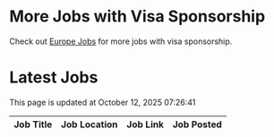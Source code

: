 # More Jobs with Visa Sponsorship

Check out [Europe Jobs](https://github.com/sureshparimi/europejobs#latest-jobs) for more jobs with visa sponsorship.

# Latest Jobs

This page is updated at October 12, 2025 07:26:41

| Job Title | Job Location | Job Link | Job Posted |
| --- | --- | --- | --- |
